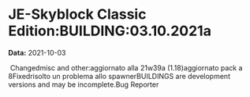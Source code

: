# JE-Skyblock Classic Edition:BUILDING:03.10.2021a

**Data:** 2021-10-03

 Changedmisc and other:aggiornato alla 21w39a (1.18)aggiornato pack a 8Fixedrisolto un problema allo spawnerBUILDINGS are development versions and may be incomplete.Bug Reporter
